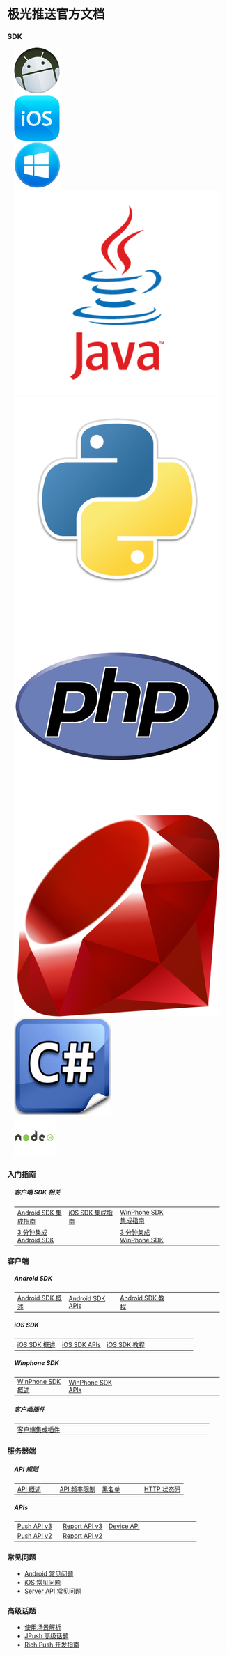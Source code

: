 # 极光推送官方文档


<style>
.home_section {
	margin-left: 16px;
	margin-right: 16px;
	margin-top: 14px;
}
</style>


<div class="row">
    <div class="col-md-12">
        <div class="panel panel-default">
            <div class="panel-heading">
                <h3 class="panel-title">SDK</h3>
            </div>
            <div class="panel-content">
                <div class="row home_section">
                    <div class="col-md-1">
                      <a href="client/android_sdk/" class="thumbnail"><img src="image/product_android.png" alt="android sdk" /></a>
                    </div>
                    <div class="col-md-1">
                      <a href="client/ios_sdk/" class="thumbnail"><img src="image/product_ios.png" alt="ios sdk" /></a>
                    </div>
                    <div class="col-md-1">
                      <a href="client/winphone_sdk/" class="thumbnail"><img src="image/product_winphone.png" alt="winphone sdk" /></a>
                    </div>
                    <div class="col-md-1">
                      <a href="server/java_sdk/" class="thumbnail"><img src="image/sdk_java.png" alt="java sdk" /></a>
                    </div>
                    <div class="col-md-1">
                      <a href="server/python_sdk/" class="thumbnail"><img src="image/sdk_python.png" alt="python sdk" /></a>
                    </div>
                    <div class="col-md-1">
                      <a href="server/php_sdk/" class="thumbnail"><img src="image/sdk_php.png" alt="php sdk" /></a>
                    </div>
                    <div class="col-md-1">
                      <a href="server/ruby_sdk/" class="thumbnail"><img src="image/sdk_ruby.png" alt="ruby sdk" /></a>
                    </div>
                    <div class="col-md-1">
                      <a href="server/csharp_sdk/" class="thumbnail"><img src="image/sdk_c_sharp.png" alt="csharp sdk" /></a>
                    </div>
                    <div class="col-md-1">
                      <a href="server/nodejs_sdk/" class="thumbnail"><img src="image/sdk_node_js.png" alt="nodejs sdk" /></a>
                    </div>
                </div>
            </div>
        </div>
    </div>
</div>



<div class="row">
    <div class="col-md-8"> <!-- left content -->
        <div class="panel panel-default">
            <div class="panel-heading">
                <h3 class="panel-title">入门指南</h3>
            </div>
            <div class="panel-content home_section">
                <h5>客户端 SDK 相关</h5>
                <table width="100%">
                <tr>
                	<td width="25%"><a href="guideline/android_guide/">Android SDK 集成指南</a></td>
                	<td width="25%"><a href="guideline/ios_guide/">iOS SDK 集成指南</a></td>
                    <td width="25%"><a href="guideline/winphone_guide/">WinPhone SDK 集成指南</a></td>
                    <td width="25%">&nbsp;</td>
                </tr>
                <tr>
                	<td width="25%" ><a href="guideline/android_3m/">3 分钟集成 Android SDK</a></td>
                    <td width="25%">&nbsp;</td>
                	<td width="25%" ><a href="guideline/winphone_3m">3 分钟集成 WinPhone SDK</a></td>
                    <td width="25%">&nbsp;</td>
                </tr>
                </table>
            </div>
        </div>
        <div class="panel panel-default">
            <div class="panel-heading">
                <h3 class="panel-title">客户端</h3>
            </div>
            <div class="panel-content home_section">
                <h5>Android SDK</h5>
                <table width="100%">
                <tr>
                	<td width="25%"><a href="client/android_sdk">Android SDK 概述</a></td>
                	<td width="25%"><a href="client/android_api/">Android SDK APIs</a></td>
                    <td width="25%"><a href="client/android_tutorials">Android SDK 教程</a></td>
                    <td width="25%">&nbsp;</td>
                </tr>
                </table>
                <h5>iOS SDK</h5>
                <table width="100%">
                <tr>
                	<td width="25%"><a href="client/ios_sdk">iOS SDK 概述</a></td>
                	<td width="25%"><a href="client/ios_api">iOS SDK APIs</a></td>
                    <td width="25%"><a href="client/ios_tutorials">iOS SDK 教程</a></td>
                    <td width="25%">&nbsp;</td>
                </tr>
                </table>
                <h5>Winphone SDK</h5>
                <table width="100%">
                <tr>
                	<td width="25%"><a href="client/winphone_sdk">WinPhone SDK 概述</a></td> 
                	<td width="25%"><a href="client/winphone_api">WinPhone SDK APIs</a></td>
                    <!-- <td width="25%"><a href="client/winphone_tutorials">Winphone SDK 教程</a></td> -->
                    <td width="25%">&nbsp;</td>
                    <td width="25%">&nbsp;</td>
                </tr>
                </table>
                <h5>客户端插件</h5>
                <table width="100%">
                <tr>
                	<td width="25%"><a href="client/client_plugins">客户端集成插件</a></td>
                	<td width="25%"></td>
                    <td width="25%"></td>
                    <td width="25%">&nbsp;</td>
                </tr>
                </table>
            </div>
        </div>
        <div class="panel panel-default">
            <div class="panel-heading">
                <h3 class="panel-title">服务器端</h3>
            </div>
            <div class="panel-content home_section">
                <h5>API 规则</h5>
                <table width="100%">
                <tr>
                	<td width="25%"><a href="server/server_overview">API 概述</a></td>
                	<td width="25%"><a href="server/server_overview/#api">API 频率限制</a></td>
                    <td width="25%"><a href="server/server_overview/#black_list">黑名单</td>
                    <td width="25%"><a href="server/http_status_code">HTTP 状态码</a></td>
                </tr>
                </table>
                <h5>APIs</h5>
                <table width="100%">
                <tr>
                	<td width="25%"><a href="server/rest_api_v3_push">Push API v3</a></td>
                    <td width="25%"><a href="server/rest_api_v3_report/">Report API v3</a></td>
                    <td width="25%"><a href="server/rest_api_v3_device/">Device API</a></td>
                    <td width="25%">&nbsp;</td>
                </tr>
                <tr>
                    <td width="25%"><a href="server/rest_api_v2_push">Push API v2</a></td>
                    <td width="25%"><a href="server/rest_api_v2_report">Report API v2</a></td>
                    <td width="25%">&nbsp;</td>
                    <td width="25%">&nbsp;</td>
                </tr>
                </table>
            </div>
        </div>
    </div>
    <div class="col-md-4"> <!-- right sidebar -->
        <div class="panel panel-default">
            <div class="panel-heading">
                <h3 class="panel-title">常见问题</h3>
            </div>
            <div class="panel-content home_section">
                <ul>
                <li><a href="guideline/faq/#android">Android 常见问题</a></li>
	         <li><a href="guideline/faq/#ios">iOS 常见问题</a></li>
	         <li><a href="guideline/faq/#rest-api">Server API 常见问题</a></li> 
                </ul>
            </div>
        </div>
        <div class="panel panel-default">
            <div class="panel-heading">
                <h3 class="panel-title">高级话题</h3>
            </div>
            <div class="panel-content home_section">
                <ul>
                <li><a href="advanced/scenes/">使用场景解析</a></li>
                <li><a href="advanced/topics/">JPush 高级话题</a></li>
                <li><a href="advanced/rich_push/">Rich Push 开发指南</a></li>
                </ul>
            </div>
        </div>
    </div>
</div>

